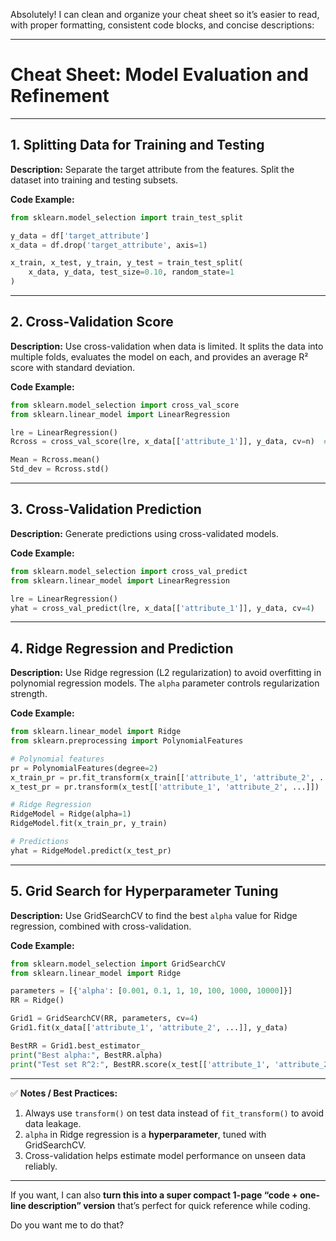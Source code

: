 Absolutely! I can clean and organize your cheat sheet so it’s easier to read, with proper formatting, consistent code blocks, and concise descriptions:

---

# **Cheat Sheet: Model Evaluation and Refinement**

---

## **1. Splitting Data for Training and Testing**

**Description:**
Separate the target attribute from the features. Split the dataset into training and testing subsets.

**Code Example:**

```python
from sklearn.model_selection import train_test_split

y_data = df['target_attribute']
x_data = df.drop('target_attribute', axis=1)

x_train, x_test, y_train, y_test = train_test_split(
    x_data, y_data, test_size=0.10, random_state=1
)
```

---

## **2. Cross-Validation Score**

**Description:**
Use cross-validation when data is limited. It splits the data into multiple folds, evaluates the model on each, and provides an average R² score with standard deviation.

**Code Example:**

```python
from sklearn.model_selection import cross_val_score
from sklearn.linear_model import LinearRegression

lre = LinearRegression()
Rcross = cross_val_score(lre, x_data[['attribute_1']], y_data, cv=n)  # n = number of folds

Mean = Rcross.mean()
Std_dev = Rcross.std()
```

---

## **3. Cross-Validation Prediction**

**Description:**
Generate predictions using cross-validated models.

**Code Example:**

```python
from sklearn.model_selection import cross_val_predict
from sklearn.linear_model import LinearRegression

lre = LinearRegression()
yhat = cross_val_predict(lre, x_data[['attribute_1']], y_data, cv=4)
```

---

## **4. Ridge Regression and Prediction**

**Description:**
Use Ridge regression (L2 regularization) to avoid overfitting in polynomial regression models. The `alpha` parameter controls regularization strength.

**Code Example:**

```python
from sklearn.linear_model import Ridge
from sklearn.preprocessing import PolynomialFeatures

# Polynomial features
pr = PolynomialFeatures(degree=2)
x_train_pr = pr.fit_transform(x_train[['attribute_1', 'attribute_2', ...]])
x_test_pr = pr.transform(x_test[['attribute_1', 'attribute_2', ...]])  # use transform, not fit_transform

# Ridge Regression
RidgeModel = Ridge(alpha=1)
RidgeModel.fit(x_train_pr, y_train)

# Predictions
yhat = RidgeModel.predict(x_test_pr)
```

---

## **5. Grid Search for Hyperparameter Tuning**

**Description:**
Use GridSearchCV to find the best `alpha` value for Ridge regression, combined with cross-validation.

**Code Example:**

```python
from sklearn.model_selection import GridSearchCV
from sklearn.linear_model import Ridge

parameters = [{'alpha': [0.001, 0.1, 1, 10, 100, 1000, 10000]}]
RR = Ridge()

Grid1 = GridSearchCV(RR, parameters, cv=4)
Grid1.fit(x_data[['attribute_1', 'attribute_2', ...]], y_data)

BestRR = Grid1.best_estimator_
print("Best alpha:", BestRR.alpha)
print("Test set R^2:", BestRR.score(x_test[['attribute_1', 'attribute_2', ...]], y_test))
```

---

✅ **Notes / Best Practices:**

1. Always use `transform()` on test data instead of `fit_transform()` to avoid data leakage.
2. `alpha` in Ridge regression is a **hyperparameter**, tuned with GridSearchCV.
3. Cross-validation helps estimate model performance on unseen data reliably.

---

If you want, I can also **turn this into a super compact 1-page “code + one-line description” version** that’s perfect for quick reference while coding.

Do you want me to do that?
